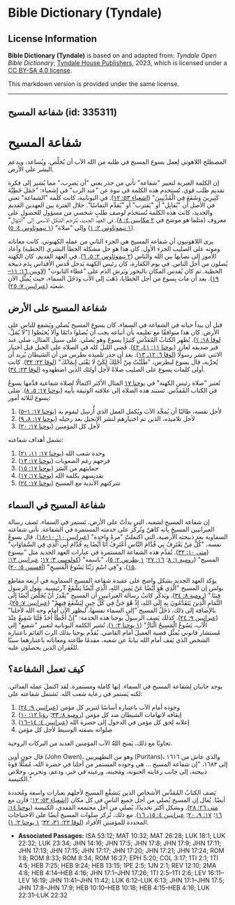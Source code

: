 # Bible Dictionary (Tyndale)

## License Information

**Bible Dictionary (Tyndale)** is based on and adapted from: _Tyndale Open Bible Dictionary_, [Tyndale House Publishers](https://tyndaleopenresources.com/), 2023, which is licensed under a [CC BY-SA 4.0 license](https://creativecommons.org/licenses/by-sa/4.0/legalcode.en).

This markdown version is provided under the same license.



--------------------------------

## شفاعة المسيح (id: 335311)

شفاعة المسيح
============

المصطلح اللاهوتي لِعمل يسوع المسيح في طلبه من الله الآب أن يُخلِّص، ويُساعد، ويدعم البشر على الأرض.

إن الكلمة العبرية لتعبير "شفاعة" تأتي من جذر يعني "أن يَضرِب،" مما يُشير إلى فكرة تقديم طلب قوي. تُستخدم هذه الكلمة في نبوة عن "عبد الرب" في إشعياء: "حَمَلَ خَطِيَّةَ كَثِيرِينَ وَشَفَعَ فِي الْمُذْنِبِينَ" ([إشعياء ٥٣: ١٢](https://ref.ly/Isa53:12)). في اليونانية، كانت كلمة "الشفاعة" تعني في الأصل أن "يُقابِل" أو "يَقترب" أو "يُقدِّم التماسًا". خلال الفترة بين العهدين القديم والجديد، كانت هذه الكلمة تُستخدَم لوصف طلبٍ شخصي من مسؤول للحصول على معروف (مثلما هو موضح في [٢ مكابيين ٤: ٨](https://ref.ly/2Macc4:8)). في العهد الجديد، يُترجَم الشكل الاسمي إلى "ٱبْتِهَال" ([١ تيموثاوس ٢: ١](https://ref.ly/1Tim2:1)) وإلى "صلاة" ([١ تيموثاوس ٤: ٥](https://ref.ly/1Tim4:5)).

يرى اللاهوتيون أن شفاعة المسيح هي الجزء الثاني من عمله الكهنوتي. كانت معاناته وموته على الصليب الجزء الأول. كان هذا هو حل مشكلة الخطأ البشري (الخطية) وأعاد الأمور إلى نصابها بين الله والناس ([٢ تيموثاوس ٢: ٥، ٦](https://ref.ly/1Tim2:5-1Tim2:6)). في العهد القديم، كان الكهنة يُصلون من أجل الناس. في يوم الكفارة، كان رئيس الكهنة يَدخل قُدس الأقداس بِدَم ذبيحة الخطية. ثم كان يُقدس المكان بالبخور ويَرش الدَم على "غطاء التابوت" ([لاويين ١٦: ١١–١٩](https://ref.ly/Lev16:11-Lev16:19)). بعد أن مات يسوع من أجل الخطايا، ذَهَبَ إلى الآب ودَخَلَ السماء، حيث يُمثِّل الآن شعبَه ([عبرانيين ٧: ٢٥](https://ref.ly/Heb7:25)).

شفاعة المسيح على الأرض
----------------------

قبل أن يبدأ حياته في الشفاعة في السماء، كان يسوع المسيح يُصلي ويَشفع للناس على الأرض. كان هذا متوافقًا مع تعليمه بأن أتباعه يجب أن يُصلوا دائمًا وألا يُحبَطوا ("لَا يُمَلَّ، [لوقا ١٨: ١](https://ref.ly/Luke18:1)). يُظهِر الكتابُ المُقدَّس كثيرًا يسوعَ وهو يُصلي. على سبيل المثال، صلى عند قبر صديقه لعازر ([يوحنا ١١: ٤١، ٤٢](https://ref.ly/John11:41-John11:42)). قَضى الليلَ كله في الصلاة على الجبل قبل اختيار الاثني عشر رسولًا ([لوقا ٦: ١٢، ١٣](https://ref.ly/Luke6:12-Luke6:13)). بعد أن حذر تلميذه بطرس من أن الشيطان يُريد أن يُجرِّبه، قال يسوع لبطرس، "طَلَبْتُ مِنْ أَجْلِكَ لِكَيْ لَا يَفْنَى إِيمَانُكَ" ([لوقا ٢٢: ٣٢](https://ref.ly/Luke22:32)). كانت أولى كلمات يسوع على الصليب صلاةً لأجل أولئك الذين اضطهدوه ([لوقا ٢٣: ٣٤](https://ref.ly/Luke23:34)).

تُعتبر "صلاة رئيس الكهنة" في [يوحنا ١٧](https://ref.ly/John17:1-John17:26) المثال الأكثر اكتمالًا لصلاة شفاعية قدَّمها يسوعُ في الكتاب المُقدَّس. تَستند هذه الصلاة إلى علاقته الوثيقة بأبيه ([يوحنا ١٧: ٥، ٨](https://ref.ly/John17:5)). صَلى يسوع لثلاثة أمور:

1. لأجل نفسه، طالبًا أن يُمجِّد الآبَ ويُكمل العمل الذي أُُرسِل ليقوم به ([يوحنا ١٧: ١–٥](https://ref.ly/John17:1-John17:5))
2. لأجل تلاميذه، الذين تم اختيارهم لنشر الإنجيل بعد رحيله ([يوحنا ١٧: ٨، ٩](https://ref.ly/John17:8-John17:9))
3. لأجل كل المؤمنين ([يوحنا ١٧: ٢٠](https://ref.ly/John17:20))

تشمل أهداف شفاعته:

1. وحدة شعب الله ([يوحنا ١٧: ١١، ٢١](https://ref.ly/John17:11))
2. فرحهم رغم الصعوبات ([يوحنا ١٧: ١٣](https://ref.ly/John17:13))
3. حمايتهم من الشر ([يوحنا ١٧: ١٥](https://ref.ly/John17:15))
4. تقديسهم بكلمة الله ([يوحنا ١٧: ١٧](https://ref.ly/John17:17))
5. شركتهم الأبدية مع المسيح ([يوحنا ١٧: ٢٤](https://ref.ly/John17:24))

شفاعة المسيح في السماء
----------------------

إن شفاعة المسيح لشعبه، التي بدأتْ على الأرض، تَستمر في السماء. تَصف رسالة العبرانيين المسيحَ بِأنه كاهنٌ وتُركِّز على خدمته المستمرة في الشفاعة. تأتي شفاعته السماوية بعد ذبيحته الأرضية، التي اكتملتْ "مرةً واحدة" ([عبرانيين ١٠: ١٠–١٨](https://ref.ly/Heb10:10-Heb10:18)). قال يسوعُ نفسه، "كُلُّ مَنْ يَعْتَرِفُ بِي قُدَّامَ النَّاسِ أَعْتَرِفُ أَنَا أَيْضًا بِهِ قُدَّامَ أَبِي ٱلَّذِي فِي السَّمَاوَاتِ" ([متى ١٠: ٣٢](https://ref.ly/Matt10:32)). تُقدَّم هذه الشفاعة المستمرة في عبارات العهد الجديد مثل "بيسوع المسيح" ([رومية ١: ٨](https://ref.ly/Rom1:8)؛ [١٦: ٢٧](https://ref.ly/Rom16:27)؛ [١ بطرس ٢: ٥](https://ref.ly/1Pet2:5))، "باسمه" ([كولوسي ٣: ١٧](https://ref.ly/Col3:17)؛ [عبرانيين ١٣: ١٥](https://ref.ly/Heb13:15))، و"فِي اسْمِ رَبِّنَا يَسُوعَ الْمَسِيحِ" ([أفسس ٥: ٢٠](https://ref.ly/Eph5:20)).

يؤكد العهد الجديد بشكل واضح على عقيدة شفاعة المسيح السماوية في أربعة مقاطع رئيسية. يقول الرسولT بولس إن المسيح "الَّذِي هُوَ أَيْضًا عَنْ يَمِينِ اللهِ، الَّذِي أَيْضًا يَشْفَعُ فِينَا." ([رومية ٨: ٣٤](https://ref.ly/Rom8:34)). ويَذكُر كاتبُ رسالة العبرانيين أن المسيح "يَقْدِرُ أَنْ يُخَلِّصَ أَيْضًا إِلَى التَّمَامِ الَّذِينَ يَتَقَدَّمُونَ بِهِ إِلَى اللهِ، إِذْ هُوَ حَيٌّ فِي كُلِّ حِينٍ لِيَشْفَعَ فِيهِمْ" ([عبرانيين ٧: ٢٥](https://ref.ly/Heb7:25)). بالإضافة إلى ذلك، دَخَلَ المسيح "إلى السماء نفسها، ليظهر الآن أمام وجه الله لأجلنا" ([عبرانيين ٩: ٢٤](https://ref.ly/Heb9:24)). كذلك يَصف الرسولُ يوحنا هذه الخدمة: "إِنْ أَخْطَأَ أَحَدٌ فَلَنَا شَفِيعٌ عِنْدَ الْآبِ، يَسُوعُ الْمَسِيحُ الْبَارُّ" ([١ يوحنا ٢: ١](https://ref.ly/1John2:1)). تُشير الكلمة اليونانية لتعبير "شفيع" إلى مُستشار قانوني يُمثِّل قضية العميلَ أمام القاضي. يُقدِّم يوحنا بذلك الربَ القائم باعتباره الشخص الذي يَقف أمام الله نيابةً عن شعبه، مقدمًا طاعته ومعاناته باعتبارهما سببًا للغُفران الذين يحصلون عليه.

كيف تعمل الشفاعة؟
-----------------

يوجد جانبان لِشفاعة المسيح في السماء. إنها كاملة ومستمرة. لقد اكتملَ عمله الفدائي. لكنه يَستمر في رعاية شعب الله. تَشتمل شفاعته على:

1. وجوده أمام الآب باعتباره أساسًا لتبرير كل مؤمن ([عبرانيين ٩: ٢٤](https://ref.ly/Heb9:24))
2. إيقافه لاتهامات الشيطان ضد كل مؤمن ([رومية ٨: ٣٣](https://ref.ly/Rom8:33)؛ [رؤيا ١٢: ١٠](https://ref.ly/Rev12:10))
3. إعلانه لِحق كل مؤمن في الدخول إلى حضرة الله ([عبرانيين ٤: ١٤–١٦](https://ref.ly/Heb4:14-Heb4:16))
4. صلواته بصفته الوسيط لأجل كل مؤمن

تجاوبًا مع ذلك، يَمنح اللهُ الآب المؤمنين العديد من البركات الروحية.

قال جون أوين (John Owen)، وهو من التطهيريين (Puritans)، والذي عاش من ١٦١٦ إلى ١٦٨٣، "إن شفاعة المسيح ... هي وجوده المستمر من أجلنا في حضرة الله، مُمثِّلًا قوةَ ذبيحته، إلى جانب رعايته الحنونة، ومَحبته، ورغبته في خير، ودعم، وتحرير، وخلاص الكنيسة."

يَصف الكتابُ المُقدَّس الأشخاص الذين يَتشفَّع المسيح لأجلهم بعبارات واسعة ومُحددة أيضًا. يُقال إن المسيح يُصلي من أجل جميع الناس في كل مكان ([إشعياء ٥٣: ١٢](https://ref.ly/Isa53:12)؛ قارن مع [متى ٢٦: ٢٨](https://ref.ly/Matt26:28)). وبشكل أكثر تحديدًا، يُصلي من أجل مجتمعه المَفدي، الكنيسة ([يوحنا ١٤: ١٦](https://ref.ly/John14:16)؛ [١٧: ٩، ٢٠](https://ref.ly/John17:9)؛ [عبرانيين ٤: ١٥، ١٦](https://ref.ly/Heb4:15-Heb4:16)). مع ذلك، تُركز صلوات المسيح أيضًا على الاحتياجات المحددة للمؤمنين الأفراد ([لوقا ٢٢: ٣١، ٣٢](https://ref.ly/Luke22:31-Luke22:32)؛ [١ يوحنا ٢: ١](https://ref.ly/1John2:1)).

* **Associated Passages:** ISA 53:12; MAT 10:32; MAT 26:28; LUK 18:1; LUK 22:32; LUK 23:34; JHN 14:16; JHN 17:5; JHN 17:8; JHN 17:9; JHN 17:11; JHN 17:13; JHN 17:15; JHN 17:17; JHN 17:20; JHN 17:21; JHN 17:24; ROM 1:8; ROM 8:33; ROM 8:34; ROM 16:27; EPH 5:20; COL 3:17; 1TI 2:1; 1TI 4:5; HEB 7:25; HEB 9:24; HEB 13:15; 1PE 2:5; 1JN 2:1; REV 12:10; 2MA 4:8; HEB 4:14–HEB 4:16; JHN 17:1–JHN 17:26; 1TI 2:5–1TI 2:6; LEV 16:11–LEV 16:19; JHN 11:41–JHN 11:42; LUK 6:12–LUK 6:13; JHN 17:1–JHN 17:5; JHN 17:8–JHN 17:9; HEB 10:10–HEB 10:18; HEB 4:15–HEB 4:16; LUK 22:31–LUK 22:32

